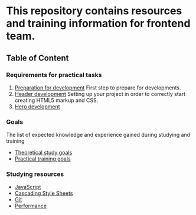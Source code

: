 # This repository contains resources and training information for frontend team.

## Table of Content

### Requirements for practical tasks
 1. [Preparation for development](requirements/00-preparation.md)
 First step to prepare for developments.
 1. [Header development](requirements/01-header.md)
 Setting up your project in order to correctly start creating HTML5 markup and CSS.
 1. [Hero development](requirements/02-hero.md)

### Goals
The list of expected knowledge and experience gained during studying and training
 - [Theoretical study goals](goals/theoretical.md)
 - [Practical training goals](goals/practical.md)
### Studying resources
 - [JavaScript](theory/javascript.md)
 - [Cascading Style Sheets](theory/css.md)
 - [Git](theory/git.md)
 - [Performance](theory/performance.md)
